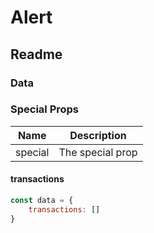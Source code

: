 # Alert

## Readme

### Data

### Special Props

| Name | Description |
|---|---|
| special | The special prop |

#### transactions<Array>

```js
const data = {
	transactions: []
}
```
